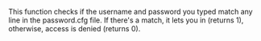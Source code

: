 This function checks if the username and password you typed match any line in the password.cfg file. If there's a match, it lets you in (returns 1), otherwise, access is denied (returns 0).